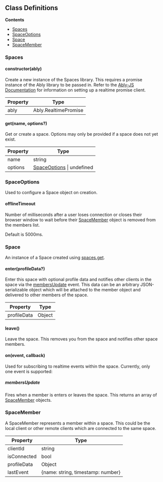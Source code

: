 ## Class Definitions

**Contents**

- [Spaces](#spaces)
- [SpaceOptions](#spaceoptions)
- [Space](#space)
- [SpaceMember](#spacemember)

### Spaces

#### constructor(ably)

Create a new instance of the Spaces library.
This requires a promise instance of the Ably library to be passed in.
Refer to the [Ably-JS Documentation](https://github.com/ably/ably-js#introduction) for information on setting up a realtime promise client.

| Property | Type                 |
|----------|----------------------|
| ably     | Ably.RealtimePromise |


#### get(name, options?)
Get or create a space. Options may only be provided if a space does not yet exist.

| Property | Type                                           |
|----------|------------------------------------------------|
| name     | string                                         |
| options  | [SpaceOptions](#spaceoptions) &#124; undefined |

### SpaceOptions

Used to configure a Space object on creation.

#### offlineTimeout
Number of milliseconds after a user loses connection or closes their browser window to wait before their [SpaceMember](#spacemember) object is removed from the members list.

Default is 5000ms.

### Space
An instance of a Space created using [spaces.get](#getname-options).

#### enter(profileData?)
Enter this space with optional profile data and notifies other clients in the space via the [membersUpdate](#membersupdate) event.
This data can be an arbitrary JSON-serializable object which will be attached to the member object and delivered to other members of the space.

| Property    | Type   |
|-------------|--------|
| profileData | Object |


#### leave()

Leave the space. This removes you from the space and notifies other space members.

#### on(event, callback)
Used for subscribing to realtime events within the space. Currently, only one event is supported:

##### membersUpdate
Fires when a member is enters or leaves the space. This returns an array of [SpaceMember](#spacemember) objects.


### SpaceMember

A SpaceMember represents a member within a space.
This could be the local client or other remote clients which are connected to the same space.

| Property    | Type                              |
|-------------|-----------------------------------|
| clientId    | string                            |
| isConnected | bool                              |
| profileData | Object                            |
| lastEvent   | {name: string, timestamp: number} |
